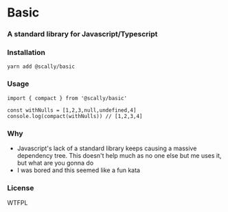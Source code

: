 # Basic

### A standard library for Javascript/Typescript

### Installation

```
yarn add @scally/basic
```

### Usage

```
import { compact } from '@scally/basic'

const withNulls = [1,2,3,null,undefined,4]
console.log(compact(withNulls)) // [1,2,3,4]
```

### Why

- Javascript's lack of a standard library keeps causing a massive dependency tree. This doesn't help much as no one else but me uses it, but what are you gonna do
- I was bored and this seemed like a fun kata

### License

WTFPL
